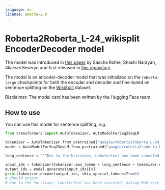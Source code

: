 ```yaml
---
language: en
license: apache-2.0
---
```


# Roberta2Roberta_L-24_wikisplit EncoderDecoder model

The model was introduced in 
[this paper](https://arxiv.org/abs/1907.12461) by Sascha Rothe, Shashi Narayan, Aliaksei Severyn and first released in [this repository](https://tfhub.dev/google/bertseq2seq/roberta24_cnndm/1). 

The model is an encoder-decoder model that was initialized on the `roberta-large` checkpoints for both the encoder 
and decoder and fine-tuned on sentence splitting on the [WikiSplit](https://github.com/google-research-datasets/wiki-split) dataset.

Disclaimer: The model card has been written by the Hugging Face team.

## How to use

You can use this model for sentence splitting, *e.g.*

```python
from transformers import AutoTokenizer, AutoModelForSeq2SeqLM

tokenizer = AutoTokenizer.from_pretrained("google/roberta2roberta_L-24_wikisplit")
model = AutoModelForSeq2SeqLM.from_pretrained("google/roberta2roberta_L-24_wikisplit")

long_sentence = """Due to the hurricane, Lobsterfest has been canceled, making Bob very happy about it and he decides to open Bob 's Burgers for customers who were planning on going to Lobsterfest."""

input_ids = tokenizer(tokenizer.bos_token + long_sentence + tokenizer.eos_token, return_tensors="pt").input_ids
output_ids = model.generate(input_ids)[0]
print(tokenizer.decode(output_ids, skip_special_tokens=True))
# should output
# Due to the hurricane, Lobsterfest has been canceled, making Bob very happy about it. He decides to open Bob's Burgers for customers who were planning on going to Lobsterfest. 
```
